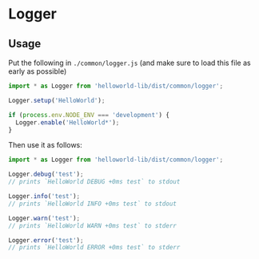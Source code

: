 # Logger

## Usage

Put the following in `./common/logger.js` (and make sure to load this file as early as possible)

```javascript
import * as Logger from 'helloworld-lib/dist/common/logger';

Logger.setup('HelloWorld');

if (process.env.NODE_ENV === 'development') {
  Logger.enable('HelloWorld*');
}
```

Then use it as follows:

```javascript
import * as Logger from 'helloworld-lib/dist/common/logger';

Logger.debug('test');
// prints `HelloWorld DEBUG +0ms test` to stdout

Logger.info('test');
// prints `HelloWorld INFO +0ms test` to stdout

Logger.warn('test');
// prints `HelloWorld WARN +0ms test` to stderr

Logger.error('test');
// prints `HelloWorld ERROR +0ms test` to stderr
```
